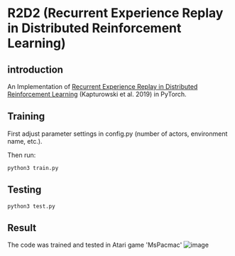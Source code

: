 # R2D2 (Recurrent Experience Replay in Distributed Reinforcement Learning)
## introduction
An Implementation of [Recurrent Experience Replay in Distributed Reinforcement Learning](https://openreview.net/forum?id=r1lyTjAqYX) (Kapturowski et al. 2019) in PyTorch.

## Training
First adjust parameter settings in config.py (number of actors, environment name, etc.).

Then run:
```
python3 train.py
```
## Testing
```
python3 test.py
```
## Result
The code was trained and tested in Atari game 'MsPacmac'
 ![image](https://github.com/ZiyuanMa/R2D2/blob/main/images/MsPacmac.jpg)






